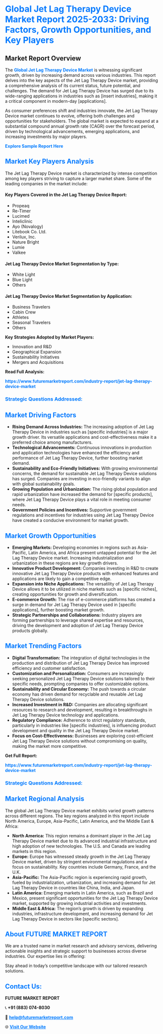 <h1 style="color: #007BFF;">Global Jet Lag Therapy Device Market Report 2025-2033: Driving Factors, Growth Opportunities, and Key Players</h1>

<section id="overview">
<h2>Market Report Overview</h2>
<p>The <a href="https://www.futuremarketreport.com/industry-report/jet-lag-therapy-device-market" style="color: #007BFF; text-decoration: none;"><strong>Global Jet Lag Therapy Device Market</strong></a> is witnessing significant growth, driven by increasing demand across various industries. This report delves into the key aspects of the Jet Lag Therapy Device market, providing a comprehensive analysis of its current status, future potential, and challenges. The demand for Jet Lag Therapy Device has surged due to its wide-ranging applications in industries such as [insert industries], making it a critical component in modern-day [applications].</p>
<p>As consumer preferences shift and industries innovate, the Jet Lag Therapy Device market continues to evolve, offering both challenges and opportunities for stakeholders. The global market is expected to expand at a substantial compound annual growth rate (CAGR) over the forecast period, driven by technological advancements, emerging applications, and increasing investments by major players.</p>
</section>

<section id="overview">
<p><a href="https://www.futuremarketreport.com/request-sample/reportId=115463" style="color: #007BFF; text-decoration: none;"><strong>Explore Sample Report Here</strong></a></p>
</section>

<section id="key-players">
<h2 style="color: #007BFF;">Market Key Players Analysis</h2>
<p>The Jet Lag Therapy Device market is characterized by intense competition among key players striving to capture a larger market share. Some of the leading companies in the market include:</p>
<h4>Key Players Covered in the Jet Lag Therapy Device Report:</h4>
<ul><li>Propeaq</li><li>Re-Timer</li><li>Lucimed</li><li>Inteliclinic</li><li>Ayo (Novalogy)</li><li>Litebook Co. Ltd.</li><li>Verilux, Inc.</li><li>Nature Bright</li><li>Lumie</li><li>Valkee</li></ul>
<h4>Jet Lag Therapy Device Market Segmentation by Type:</h4>
<ul><li>White Light</li><li>Blue Light</li><li>Others</li></ul>

<h4>Jet Lag Therapy Device Market Segmentation by Application:</h4>
<ul><li>Business Travelers</li><li>Cabin Crew</li><li>Athletes</li><li>Seasonal Travelers</li><li>Others</li></ul>
<p><strong>Key Strategies Adopted by Market Players:</strong></p>
<ul>
<li>Innovation and R&D</li>
<li>Geographical Expansion</li>
<li>Sustainability Initiatives</li>
<li>Mergers and Acquisitions</li>
</ul>
</section>

<section>
<p><strong>Read Full Analysis: </strong></p><a href="https://www.futuremarketreport.com/industry-report/jet-lag-therapy-device-market" style="color: #007BFF; text-decoration: none;"><strong>https://www.futuremarketreport.com/industry-report/jet-lag-therapy-device-market</strong></a>
<h3 style="color: #007BFF;">Strategic Questions Addressed:</h3>
</section>

<section id="driving-factors">
<h2 style="color: #007BFF;">Market Driving Factors</h2>
<ul>
<li><strong>Rising Demand Across Industries:</strong> The increasing adoption of Jet Lag Therapy Device in industries such as [specific industries] is a major growth driver. Its versatile applications and cost-effectiveness make it a preferred choice among manufacturers.</li>
<li><strong>Technological Advancements:</strong> Continuous innovations in production and application technologies have enhanced the efficiency and performance of Jet Lag Therapy Device, further boosting market demand.</li>
<li><strong>Sustainability and Eco-Friendly Initiatives:</strong> With growing environmental concerns, the demand for sustainable Jet Lag Therapy Device solutions has surged. Companies are investing in eco-friendly variants to align with global sustainability goals.</li>
<li><strong>Growing Population and Urbanization:</strong> The rising global population and rapid urbanization have increased the demand for [specific products], where Jet Lag Therapy Device plays a vital role in meeting consumer needs.</li>
<li><strong>Government Policies and Incentives:</strong> Supportive government regulations and incentives for industries using Jet Lag Therapy Device have created a conducive environment for market growth.</li>
</ul>
</section>

<section id="growth-opportunities">
<h2 style="color: #007BFF;">Market Growth Opportunities</h2>
<ul>
<li><strong>Emerging Markets:</strong> Developing economies in regions such as Asia-Pacific, Latin America, and Africa present untapped potential for the Jet Lag Therapy Device market. Increasing industrialization and urbanization in these regions are key growth drivers.</li>
<li><strong>Innovative Product Development:</strong> Companies investing in R&D to create innovative Jet Lag Therapy Device products with enhanced features and applications are likely to gain a competitive edge.</li>
<li><strong>Expansion into Niche Applications:</strong> The versatility of Jet Lag Therapy Device allows it to be utilized in niche markets such as [specific niches], creating opportunities for growth and diversification.</li>
<li><strong>E-commerce Growth:</strong> The rise of e-commerce platforms has created a surge in demand for Jet Lag Therapy Device used in [specific applications], further boosting market growth.</li>
<li><strong>Strategic Partnerships and Collaborations:</strong> Industry players are forming partnerships to leverage shared expertise and resources, driving the development and adoption of Jet Lag Therapy Device products globally.</li>
</ul>
</section>

<section id="trending-factors">
<h2 style="color: #007BFF;">Market Trending Factors</h2>
<ul>
<li><strong>Digital Transformation:</strong> The integration of digital technologies in the production and distribution of Jet Lag Therapy Device has improved efficiency and customer satisfaction.</li>
<li><strong>Customization and Personalization:</strong> Consumers are increasingly seeking personalized Jet Lag Therapy Device solutions tailored to their specific needs, prompting companies to offer customizable options.</li>
<li><strong>Sustainability and Circular Economy:</strong> The push towards a circular economy has driven demand for recyclable and reusable Jet Lag Therapy Device solutions.</li>
<li><strong>Increased Investment in R&D:</strong> Companies are allocating significant resources to research and development, resulting in breakthroughs in Jet Lag Therapy Device technology and applications.</li>
<li><strong>Regulatory Compliance:</strong> Adherence to strict regulatory standards, particularly in industries like [specific industries], is influencing product development and quality in the Jet Lag Therapy Device market.</li>
<li><strong>Focus on Cost-Effectiveness:</strong> Businesses are exploring cost-efficient Jet Lag Therapy Device solutions without compromising on quality, making the market more competitive.</li>
</ul>
</section>

<section>
<p><strong>Get Full Report: </strong></p><a href="https://www.futuremarketreport.com/industry-report/jet-lag-therapy-device-market" style="color: #007BFF; text-decoration: none;"><strong>https://www.futuremarketreport.com/industry-report/jet-lag-therapy-device-market</strong></a>
<h3 style="color: #007BFF;">Strategic Questions Addressed:</h3>
</section>


<section id="regional-analysis">
<h2 style="color: #007BFF;">Market Regional Analysis</h2>
<p>The global Jet Lag Therapy Device market exhibits varied growth patterns across different regions. The key regions analyzed in this report include North America, Europe, Asia-Pacific, Latin America, and the Middle East & Africa:</p>
<ul>
<li><strong>North America:</strong> This region remains a dominant player in the Jet Lag Therapy Device market due to its advanced industrial infrastructure and high adoption of new technologies. The U.S. and Canada are leading markets in this region.</li>
<li><strong>Europe:</strong> Europe has witnessed steady growth in the Jet Lag Therapy Device market, driven by stringent environmental regulations and a focus on sustainability. Key countries include Germany, France, and the U.K.</li>
<li><strong>Asia-Pacific:</strong> The Asia-Pacific region is experiencing rapid growth, fueled by industrialization, urbanization, and increasing demand for Jet Lag Therapy Device in countries like China, India, and Japan.</li>
<li><strong>Latin America:</strong> Emerging markets in Latin America, such as Brazil and Mexico, present significant opportunities for the Jet Lag Therapy Device market, supported by growing industrial activities and investments.</li>
<li><strong>Middle East & Africa:</strong> The region’s growth is driven by expanding industries, infrastructure development, and increasing demand for Jet Lag Therapy Device in sectors like [specific sectors].</li>
</ul>
</section>

<footer>
<h2 style="color: #007BFF;">About FUTURE MARKET REPORT</h2>
<p>We are a trusted name in market research and advisory services, delivering actionable insights and strategic support to businesses across diverse industries. Our expertise lies in offering:</p>

<p>Stay ahead in today’s competitive landscape with our tailored research solutions.</p>

<h2 style="color: #007BFF;">Contact Us:</h2>
<p><strong>FUTURE MARKET REPORT</strong></p>
<p>📞 <strong>+91 (883) 074-8030</strong></p>
<p>📧 <strong><a href="mailto:help@futuremarketreport.com" style="color: #007BFF;">help@futuremarketreport.com</a></strong></p>
<p>🌐 <strong><a href="https://www.futuremarketreport.com/" style="color: #007BFF;">Visit Our Website</a></strong></p>
</footer>